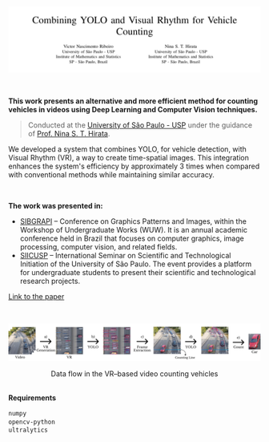 ![Alt Text](./imgs/print_sb.png)

<br>

**This work presents an alternative and more efficient method for counting vehicles in videos using Deep Learning and Computer Vision techniques.**

> Conducted at the [University of São Paulo - USP](https://www5.usp.br/) under the guidance of [Prof. Nina S. T. Hirata](https://www.ime.usp.br/nina/).

We developed a system that combines YOLO, for vehicle detection, with Visual Rhythm (VR), a way to create time-spatial images. This integration enhances the system's efficiency by approximately 3 times when compared with conventional methods while maintaining similar accuracy.

<br>

**The work was presented in:** 
- [SIBGRAPI](https://sibgrapi.sbc.org.br/sibgrapi2023/) – Conference on Graphics Patterns and Images, within the Workshop of Undergraduate Works (WUW). It is an annual academic conference held in Brazil that focuses on computer graphics, image processing, computer vision, and related fields.
- [SIICUSP](https://prpi.usp.br/siicusp/) – International Seminar on Scientific and Technological Initiation of the University of São Paulo. The event provides a platform for undergraduate students to present their scientific and technological research projects.

[Link to the paper](https://www.ime.usp.br/nina/)

<br>

![Alt Text](./imgs/Method.png)

<div align="center">
  Data flow in the VR–based video counting vehicles
</div>

<br>

**Requirements**
```sh
numpy
opencv-python
ultralytics
```
